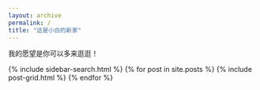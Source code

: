 ```yaml
---
layout: archive
permalink: /
title: "这是小白的新家"
---
```

我的愿望是你可以多来逛逛！

<div class="tiles">
	{% include sidebar-search.html %}
{% for post in site.posts %}
	{% include post-grid.html %}
{% endfor %}
</div><!-- /.tiles -->
